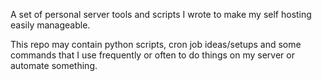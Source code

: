 A set of personal server tools and scripts I wrote to make my self hosting easily manageable.

This repo may contain python scripts, cron job ideas/setups and some commands that I use frequently or often to do things on my server or automate something.

